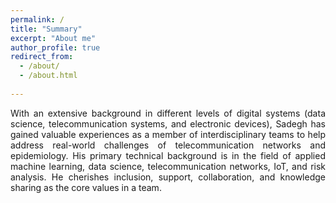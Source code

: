 ```yaml
---
permalink: /
title: "Summary"
excerpt: "About me"
author_profile: true
redirect_from: 
  - /about/
  - /about.html
  
---
```

<div style="text-align: justify"> With an extensive background in different levels of digital systems (data science, telecommunication systems, and electronic devices), Sadegh has gained valuable experiences as a member of interdisciplinary teams to help address real-world challenges of telecommunication networks and epidemiology. His primary technical background is in the field of applied machine learning, data science, telecommunication networks, IoT, and risk analysis. He cherishes inclusion, support, collaboration, and knowledge sharing as the core values in a team. </div>
